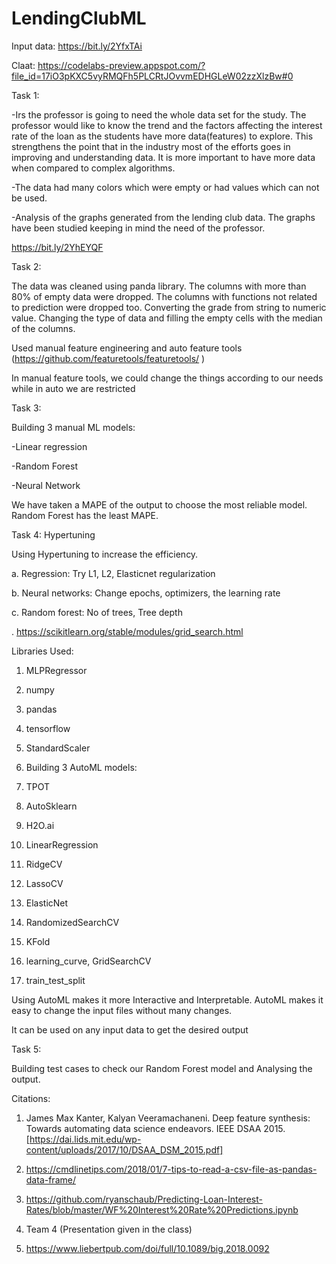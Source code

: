 # LendingClubML

Input data: https://bit.ly/2YfxTAi

Claat: https://codelabs-preview.appspot.com/?file_id=17iO3pKXC5vyRMQFh5PLCRtJOvvmEDHGLeW02zzXlzBw#0

Task 1:

-Irs the professor is going to need the whole data set for the study. The professor would like to know the trend and the factors affecting the interest rate of the loan as the students have more data(features) to explore. This strengthens the point that in the industry most of the efforts goes in improving and understanding data. It is more important to have more data when compared to complex algorithms.

-The data had many colors which were empty or had values which can not be used.

-Analysis of the graphs generated from the lending club data. The graphs have been studied keeping in mind the need of the professor.

https://bit.ly/2YhEYQF

 

Task 2:

The data was cleaned using panda library. The columns with more than 80% of empty data were dropped. The columns with functions not related to prediction were dropped too. Converting the grade from string to numeric value. Changing the type of data and filling the empty cells with the median of the columns.

Used manual feature engineering and auto feature tools (https://github.com/featuretools/featuretools/ )

In manual feature tools, we could change the things according to our needs while in auto we are restricted

 

 

Task 3:

Building 3 manual ML models:

-Linear regression

-Random Forest

-Neural Network

 

We have taken a MAPE of the output to choose the most reliable model. Random Forest has the least MAPE.

 

Task 4: Hypertuning

Using Hypertuning to increase the efficiency.

a. Regression: Try L1, L2, Elasticnet regularization

b. Neural networks: Change epochs, optimizers, the learning rate

c. Random forest: No of trees, Tree depth

. https://scikitlearn.org/stable/modules/grid_search.html

Libraries Used:

1. MLPRegressor

2. numpy

3. pandas

4. tensorflow

5. StandardScaler

6. Building 3 AutoML models:

7. TPOT

8. AutoSklearn

9. H2O.ai

10. LinearRegression

11. RidgeCV

12. LassoCV

13. ElasticNet

14. RandomizedSearchCV

15. KFold

16. learning_curve, GridSearchCV

17. train_test_split

 

Using AutoML makes it more Interactive and Interpretable. AutoML makes it easy to change the input files without many changes.

It can be used on any input data to get the desired output

 

Task 5:

Building test cases to check our Random Forest model and Analysing the output.

 

 

Citations:

1. James Max Kanter, Kalyan Veeramachaneni. Deep feature synthesis: Towards automating data science endeavors. IEEE DSAA 2015.     [https://dai.lids.mit.edu/wp-content/uploads/2017/10/DSAA_DSM_2015.pdf]

2. https://cmdlinetips.com/2018/01/7-tips-to-read-a-csv-file-as-pandas-data-frame/

3. https://github.com/ryanschaub/Predicting-Loan-Interest-Rates/blob/master/WF%20Interest%20Rate%20Predictions.ipynb

4. Team 4 (Presentation given in the class)

5. https://www.liebertpub.com/doi/full/10.1089/big.2018.0092

